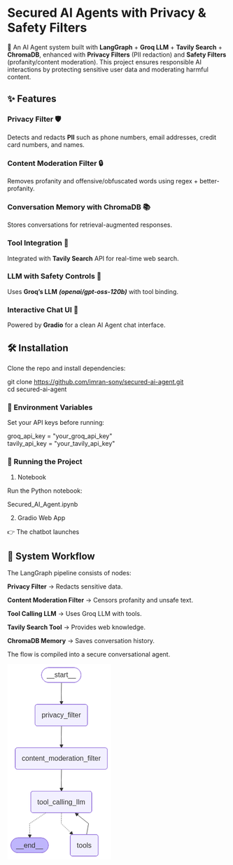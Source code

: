 # Secured AI Agents with Privacy & Safety Filters  

🚀 An AI Agent system built with **LangGraph** + **Groq LLM** + **Tavily Search** + **ChromaDB**, enhanced with **Privacy Filters** (PII redaction) and **Safety Filters** (profanity/content moderation).
This project ensures responsible AI interactions by protecting sensitive user data and moderating harmful content.

## ✨ Features

### Privacy Filter 🛡️

Detects and redacts **PII** such as phone numbers, email addresses, credit card numbers, and names.

### Content Moderation Filter 🔒

Removes profanity and offensive/obfuscated words using regex + better-profanity.

### Conversation Memory with ChromaDB 📚

Stores conversations for retrieval-augmented responses.

### Tool Integration 🔧

Integrated with **Tavily Search** API for real-time web search.

### LLM with Safety Controls 🤖

Uses **Groq’s LLM** ***(openai/gpt-oss-120b)*** with tool binding.

### Interactive Chat UI 💬

Powered by **Gradio** for a clean AI Agent chat interface.

## 🛠️ Installation

Clone the repo and install dependencies:

git clone https://github.com/imran-sony/secured-ai-agent.git  
cd secured-ai-agent

### 🔑 Environment Variables

Set your API keys before running:

groq_api_key = "your_groq_api_key"  
tavily_api_key = "your_tavily_api_key"

### 🚀 Running the Project
1. Notebook

Run the Python notebook:

Secured_AI_Agent.ipynb

2. Gradio Web App

👉 The chatbot launches

## 🧩 System Workflow

The LangGraph pipeline consists of nodes:

**Privacy Filter** → Redacts sensitive data.

**Content Moderation Filter** → Censors profanity and unsafe text.

**Tool Calling LLM** → Uses Groq LLM with tools.

**Tavily Search Tool** → Provides web knowledge.

**ChromaDB Memory** → Saves conversation history.

The flow is compiled into a secure conversational agent.

![Agent_Structure](./Agent_Structure.png)

